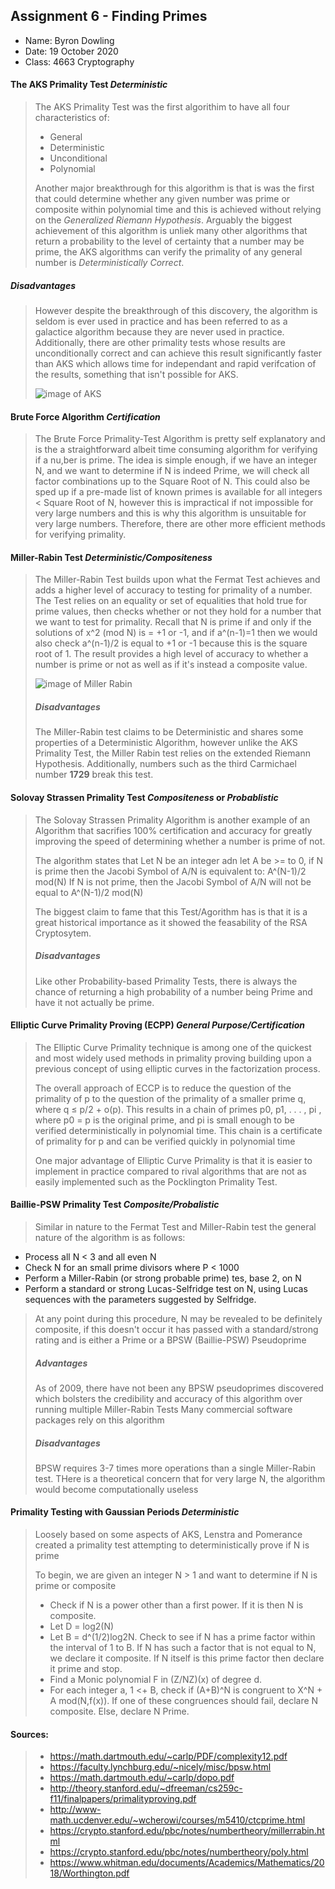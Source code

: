   
## Assignment 6 - Finding Primes

- Name: Byron Dowling
- Date: 19 October 2020
- Class: 4663 Cryptography


#### The AKS Primality Test *Deterministic*
> The AKS Primality Test was the first algorithim to have all four characteristics of:
> - General
> - Deterministic
> - Unconditional
> - Polynomial
>
> Another major breakthrough for this algorithm is that is was the first that could determine whether any given number was prime or composite within polynomial time 
> and this is achieved without relying on the *Generalized Riemann Hypothesis*. Arguably the biggest achievement of this algorithm is unliek many other algorithms that
> return a probability to the level of certainty that a number may be prime, the AKS algorithms can verify the primality of any general number is *Deterministically Correct*.
##### Disadvantages
> However despite the breakthrough of this discovery, the algorithm is seldom is ever used in practice and has been referred to as a galactice algorithm because they are never
> used in practice. Additionally, there are other primality tests whose results are unconditionally correct and can achieve this result significantly faster than AKS which 
> allows time for independant and rapid verifcation of the results, something that isn't possible for AKS.
>
> ![image of AKS](https://slideplayer.com/slide/236065/1/images/3/Original+AKS+Algorithm+August+6%2C+2002+version%3A.jpg)
>

#### Brute Force Algorithm *Certification*
> The Brute Force Primality-Test Algorithm is pretty self explanatory and is the a straightforward albeit time consuming algorithm for verifying if a nu,ber is prime.
> The idea is simple enough, if we have an integer N, and we want to determine if N is indeed Prime, we will check all factor combinations up to the Square Root of N.
> This could also be sped up if a pre-made list of known primes is available for all integers < Square Root of N, however this is impractical if not impossible for 
> very large numbers and this is why this algorithm is unsuitable for very large numbers. Therefore, there are other more efficient methods for verifying primality.

#### Miller-Rabin Test *Deterministic/Compositeness*
> The Miller-Rabin Test builds upon what the Fermat Test achieves and adds a higher level of accuracy to testing for primality of a number.
> The Test relies on an equality or set of equalities that hold true for prime values, then checks whether or not they hold for a number that we want to test for primality.
> Recall that N is prime if and only if the solutions of x^2 (mod N) is = +1 or -1, and if a^(n-1)=1 then we would also check a^(n-1)/2 is equal to +1 or -1 because this
> is the square root of 1. The result provides a high level of accuracy to whether a number is prime or not as well as if it's instead a composite value.
>
> ![image of Miller Rabin](https://slideplayer.com/slide/4358163/14/images/5/Miller-Rabin+Test+What+are+we+doing+b0+%3D+am+%28mod+n%29+b1+%3D+a2m+%28mod+n%29.jpg)
>
>##### Disadvantages
> The Miller-Rabin test claims to be Deterministic and shares some properties of a Deterministic Algorithm, however unlike the AKS Primality Test, the Miller Rabin test relies 
> on the extended Riemann Hypothesis.
> Additionally, numbers such as the third Carmichael number **1729** break this test.


#### Solovay Strassen Primality Test *Compositeness* or *Probablistic*
> The Solovay Strassen Primality Algorithm is another example of an Algorithm that sacrifies 100% certification and accuracy for greatly improving the speed of determining
> whether a number is prime of not. 
>
> The algorithm states that Let N be an integer adn let A be >= to 0, if N is prime then the Jacobi Symbol of A/N is equivalent to: A^(N-1)/2 mod(N)
> If N is not prime, then the Jacobi Symbol of A/N will not be equal to A^(N-1)/2 mod(N)
>
> The biggest claim to fame that this Test/Agorithm has is that it is a great historical importance as it showed the feasability of the RSA Cryptosytem.
> ##### Disadvantages
> Like other Probability-based Primality Tests, there is always the chance of returning a high probability of a number being Prime and have it not actually be prime.


#### Elliptic Curve Primality Proving (ECPP) *General Purpose/Certification*
> The Elliptic Curve Primality technique is among one of the quickest and most widely used methods in primality proving building upon a previous concept of using elliptic
> curves in the factorization process.
>
> The overall approach of ECCP is to reduce the question of the primality of p to the question of the primality of a smaller prime q, where q ≤ p/2 + o(p). 
> This results in a chain of primes p0, p1, . . . , pi , where p0 = p is the original prime, and pi is small enough to be verified deterministically in polynomial time. 
> This chain is a certificate of primality for p and can be verified quickly in polynomial time
> 
> One major advantage of Elliptic Curve Primality is that it is easier to implement in practice compared to rival algorithms that are not as easily implemented such as
> the Pocklington Primality Test.

#### Baillie-PSW Primality Test *Composite/Probalistic*
> Similar in nature to the Fermat Test and Miller-Rabin test the general nature of the algorithm is as follows:
- Process all N < 3 and all even N
- Check N for an small prime divisors where P < 1000
- Perform a Miller-Rabin (or strong probable prime) tes, base 2, on N
- Perform a standard or strong Lucas-Selfridge test on N, using Lucas sequences with the parameters suggested by Selfridge.
>
> At any point during this procedure, N may be revealed to be definitely composite, if this doesn't occur it has passed with a standard/strong rating and is either a
> Prime or a BPSW (Baillie-PSW) Pseudoprime
>
>##### Advantages
> As of 2009, there have not been any BPSW pseudoprimes discovered which bolsters the credibility and accuracy of this algorithm over running multiple Miller-Rabin Tests
> Many commercial software packages rely on this algorithm
>
>##### Disadvantages
> BPSW requires 3-7 times more operations than a single Miller-Rabin test.
> THere is a theoretical concern that for very large N, the algorithm would become computationally useless


#### Primality Testing with Gaussian Periods *Deterministic*
> Loosely based on some aspects of AKS, Lenstra and Pomerance created a primality test attempting to deterministically prove if N is prime
>
> To begin, we are given an integer N > 1 and want to determine if N is prime or composite
> - Check if N is a power other than a first power. If it is then N is composite.
> - Let D = log2(N)
> - Let B = d^(1/2)log2N. Check to see if N has a prime factor within the interval of 1 to B. If N has such a factor that is not equal to N, we declare it composite.
>   If N itself is this prime factor then declare it prime and stop.
> - Find a Monic polynomial F in (Z/NZ)(x) of degree d.
> - For each integer a, 1 <+ B, check if (A+B)^N is congruent to X^N + A mod(N,f(x)). If one of these congruences should fail, declare N composite. Else, declare N Prime.
>

#### Sources:
> - https://math.dartmouth.edu/~carlp/PDF/complexity12.pdf
> - https://faculty.lynchburg.edu/~nicely/misc/bpsw.html
> - https://math.dartmouth.edu/~carlp/dopo.pdf
> - http://theory.stanford.edu/~dfreeman/cs259c-f11/finalpapers/primalityproving.pdf
> - http://www-math.ucdenver.edu/~wcherowi/courses/m5410/ctcprime.html
> - https://crypto.stanford.edu/pbc/notes/numbertheory/millerrabin.html
> - https://crypto.stanford.edu/pbc/notes/numbertheory/poly.html
> - https://www.whitman.edu/documents/Academics/Mathematics/2018/Worthington.pdf


